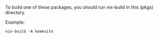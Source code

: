To build one of these packages, you should run nix-build in this (pkgs)
directory.

Example:

    nix-build -A homesite
